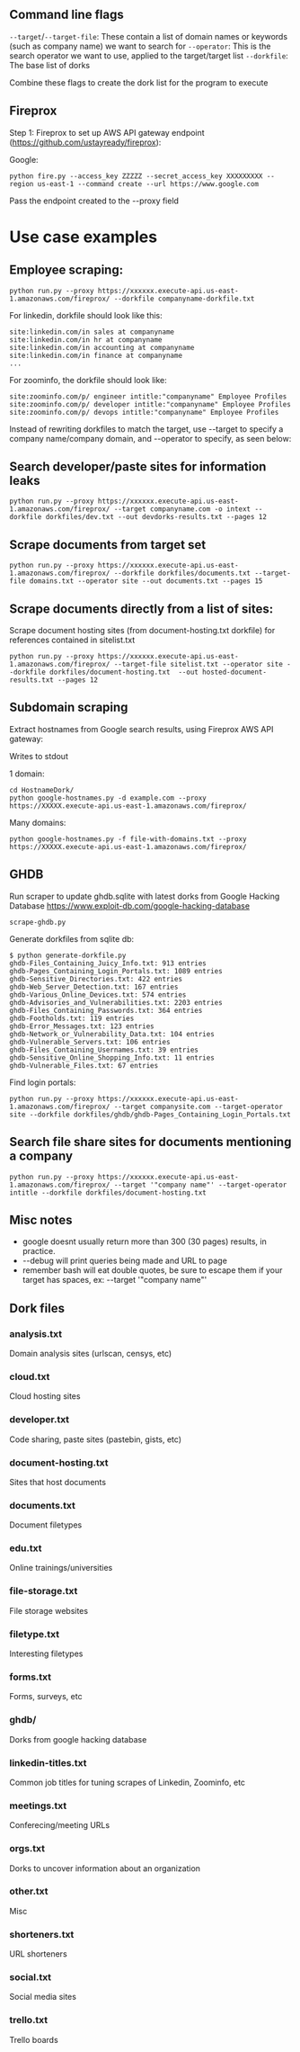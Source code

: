 ## Command line flags
`--target`/`--target-file`: These contain a list of domain names or keywords (such as company name) we want to search for
`--operator`: This is the search operator we want to use, applied to the target/target list
`--dorkfile`: The base list of dorks

Combine these flags to create the dork list for the program to execute

## Fireprox
Step 1: Fireprox to set up AWS API gateway endpoint (https://github.com/ustayready/fireprox): 

Google: 
```
python fire.py --access_key ZZZZZ --secret_access_key XXXXXXXXX --region us-east-1 --command create --url https://www.google.com
```

Pass the endpoint created to the --proxy field

# Use case examples

## Employee scraping: 
```
python run.py --proxy https://xxxxxx.execute-api.us-east-1.amazonaws.com/fireprox/ --dorkfile companyname-dorkfile.txt
```

For linkedin, dorkfile should look like this: 

```
site:linkedin.com/in sales at companyname
site:linkedin.com/in hr at companyname
site:linkedin.com/in accounting at companyname
site:linkedin.com/in finance at companyname
...
````

For zoominfo, the dorkfile should look like: 
```
site:zoominfo.com/p/ engineer intitle:"companyname" Employee Profiles
site:zoominfo.com/p/ developer intitle:"companyname" Employee Profiles
site:zoominfo.com/p/ devops intitle:"companyname" Employee Profiles
```

Instead of rewriting dorkfiles to match the target, use --target to specify a company name/company domain, and --operator to specify, as seen below: 

## Search developer/paste sites for information leaks

```
python run.py --proxy https://xxxxxx.execute-api.us-east-1.amazonaws.com/fireprox/ --target companyname.com -o intext --dorkfile dorkfiles/dev.txt --out devdorks-results.txt --pages 12
```

## Scrape documents from target set
```
python run.py --proxy https://xxxxxx.execute-api.us-east-1.amazonaws.com/fireprox/ --dorkfile dorkfiles/documents.txt --target-file domains.txt --operator site --out documents.txt --pages 15
```

## Scrape documents directly from a list of sites: 
Scrape document hosting sites (from document-hosting.txt dorkfile) for references contained in sitelist.txt
```
python run.py --proxy https://xxxxxx.execute-api.us-east-1.amazonaws.com/fireprox/ --target-file sitelist.txt --operator site --dorkfile dorkfiles/document-hosting.txt  --out hosted-document-results.txt --pages 12
```

## Subdomain scraping
Extract hostnames from Google search results, using Fireprox AWS API gateway: 

Writes to stdout

1 domain: 
```
cd HostnameDork/
python google-hostnames.py -d example.com --proxy https://XXXXX.execute-api.us-east-1.amazonaws.com/fireprox/
```

Many domains: 

```
python google-hostnames.py -f file-with-domains.txt --proxy https://XXXXX.execute-api.us-east-1.amazonaws.com/fireprox/
```

## GHDB

Run scraper to update ghdb.sqlite with latest dorks from Google Hacking Database https://www.exploit-db.com/google-hacking-database

```
scrape-ghdb.py
```

Generate dorkfiles from sqlite db: 
```
$ python generate-dorkfile.py
ghdb-Files_Containing_Juicy_Info.txt: 913 entries
ghdb-Pages_Containing_Login_Portals.txt: 1089 entries
ghdb-Sensitive_Directories.txt: 422 entries
ghdb-Web_Server_Detection.txt: 167 entries
ghdb-Various_Online_Devices.txt: 574 entries
ghdb-Advisories_and_Vulnerabilities.txt: 2203 entries
ghdb-Files_Containing_Passwords.txt: 364 entries
ghdb-Footholds.txt: 119 entries
ghdb-Error_Messages.txt: 123 entries
ghdb-Network_or_Vulnerability_Data.txt: 104 entries
ghdb-Vulnerable_Servers.txt: 106 entries
ghdb-Files_Containing_Usernames.txt: 39 entries
ghdb-Sensitive_Online_Shopping_Info.txt: 11 entries
ghdb-Vulnerable_Files.txt: 67 entries
```

Find login portals: 

```
python run.py --proxy https://xxxxxx.execute-api.us-east-1.amazonaws.com/fireprox/ --target companysite.com --target-operator site --dorkfile dorkfiles/ghdb/ghdb-Pages_Containing_Login_Portals.txt
```

## Search file share sites for documents mentioning a company

```
python run.py --proxy https://xxxxxx.execute-api.us-east-1.amazonaws.com/fireprox/ --target '"company name"' --target-operator intitle --dorkfile dorkfiles/document-hosting.txt
```

## Misc notes

* google doesnt usually return more than 300 (30 pages) results, in practice. 
* --debug will print queries being made and URL to page
* remember bash will eat double quotes, be sure to escape them if your target has spaces, ex: --target '"company name"'

## Dork files

### analysis.txt

Domain analysis sites (urlscan, censys, etc)

### cloud.txt

Cloud hosting sites

### developer.txt

Code sharing, paste sites (pastebin, gists, etc)

### document-hosting.txt

Sites that host documents

### documents.txt

Document filetypes

### edu.txt

Online trainings/universities

### file-storage.txt

File storage websites

### filetype.txt

Interesting filetypes

### forms.txt

Forms, surveys, etc

### ghdb/

Dorks from google hacking database

### linkedin-titles.txt

Common job titles for tuning scrapes of Linkedin, Zoominfo, etc

### meetings.txt

Conferecing/meeting URLs

### orgs.txt

Dorks to uncover information about an organization

### other.txt

Misc

### shorteners.txt

URL shorteners

### social.txt

Social media sites

### trello.txt

Trello boards
